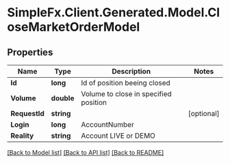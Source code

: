 # SimpleFx.Client.Generated.Model.CloseMarketOrderModel
## Properties

Name | Type | Description | Notes
------------ | ------------- | ------------- | -------------
**Id** | **long** | Id of position beeing closed | 
**Volume** | **double** | Volume to close in specified position | 
**RequestId** | **string** |  | [optional] 
**Login** | **long** | AccountNumber | 
**Reality** | **string** | Account LIVE or DEMO | 

[[Back to Model list]](../README.md#documentation-for-models) [[Back to API list]](../README.md#documentation-for-api-endpoints) [[Back to README]](../README.md)

